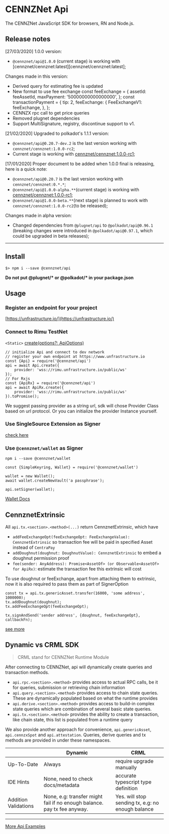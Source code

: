 # CENNZNet Api

The CENNZNet JavaScript SDK for browsers, RN and Node.js.

## Release notes
[27/03/2020]  1.0.0 version:

 - `@cennznet/api@1.0.0` (current stage) is working with [cennznet/cennznet:latest][cennznet/cennznet:latest];

Changes made in this version:
 
- Derived query for estimating fee is updated
- New format to use fee exchange 
    const feeExchange = {
                        assetId: feeAssetId,
                        maxPayment: '50000000000000000',
                    };
                    const transactionPayment = {
                        tip: 2,
                        feeExchange: {
                            FeeExchangeV1: feeExchange,
                        },
                    };
- CENNZX rpc call to get price queries
- Removed plugnet dependencies
- Support MultiSignature, registry, discontinue support to v1.

[21/02/2020]  Upgraded to polkadot's 1.1.1 version:

- `@cennznet/api@0.20.7-dev.2` is the last version working with `cennznet/cennznet:1.0.0-rc2`;
- Current stage is working with [cennznet/cennznet:1.0.0-rc1][cennznet/cennznet:1.0.0-rc1];

[17/01/2020] Proper document to be added when 1.0.0 final is releasing, here is a quick note:

- `@cennznet/api@0.20.7` is the last version working with `cennznet/cennznet:0.*.*`;
- `@cennznet/api@1.0.0-alpha.**`(current stage) is working with [cennznet/cennznet:1.0.0-rc1][cennznet/cennznet:1.0.0-rc1];
- `@cennznet/api@1.0.0-beta.**`(next stage) is planned to work with `cennznet/cennznet:1.0.0-rc2`(to be released);

Changes made in alpha version:

- Changed dependencies from `@plugnet/api` to `@polkadot/api@0.96.1` (breaking changes were introduced in `@polkadot/api@0.97.1`, which could be upgraded in beta releases);

---

## Install

```
$> npm i --save @cennznet/api
```

**Do not put @plugnet/\* or @polkadot/\* in your package.json**

## Usage

### Register an endpoint for your project

[https://unfrastructure.io/](https://unfrastructure.io/)

### Connect to Rimu TestNet

`<Static>` [create(options?: ApiOptions)](https://cennznetdocs.com/api/latest/api/classes/_cennznet_api.api.md#create)

```
// initialize Api and connect to dev network
// register your own endpoint at https://www.unfrastructure.io
const {Api} = require('@cennznet/api')
api = await Api.create({
    provider: 'wss://rimu.unfrastructure.io/public/ws'
});
// For Rxjs
const {ApiRx} = require('@cennznet/api')
api = await ApiRx.create({
    provider: 'wss://rimu.unfrastructure.io/public/ws'
}).toPromise();
```

We suggest passing provider as a string url, sdk will chose Provider Class based on url protocol. Or you can initialize the provider Instance yourself.

### Use SingleSource Extension as Signer

[check here](https://github.com/cennznet/singlesource-extension)

### Use `@cennznet/wallet` as Signer

`npm i --save @cennznet/wallet`

```
const {SimpleKeyring, Wallet} = require('@cennznet/wallet')

wallet = new Wallet();
await wallet.createNewVault('a passphrase');

api.setSigner(wallet);
```

[Wallet Docs](https://cennznetdocs.com/api/latest/wallet/Overview.md)

## CennznetExtrinsic

All `api.tx.<section>.<method>(...)` return CennznetExtrinsic, which have

- `addFeeExchangeOpt(feeExchangeOpt: FeeExchangeValue): CennznetExtrinsic` so transaction fee will be paid in specified Asset instead of `CentraPay`
- `addDoughnut(doughnut: DoughnutValue): CennznetExtrinsic` to embed a doughnut permission proof
- `fee(sender: AnyAddress): Promise<AssetOf> (or Observable<AssetOf> for ApiRx)`: estimate the transaction fee this extrinsic will cost

To use doughnut or feeExchange, apart from attaching them to extrinsic, now it is also required to pass them as part of SignerOption

```
const tx = api.tx.genericAsset.transfer(16000, 'some address', 1000000);
tx.addDoughnut(doughnut);
tx.addFeeExchangeOpt(feeExchangeOpt);

tx.signAndSend('sender address', {doughnut, feeExchangeOpt}, callbackFn);
```

[see more](https://cennznetdocs.com/api/latest/api/interfaces/_cennznet_api.icennznetextrinsic.md)

## Dynamic vs CRML SDK

> CRML stand for CENNZNet Runtime Module

After connecting to CENNZNet, api will dynamically create queries and transaction methods.

- `api.rpc.<section>.<method>` provides access to actual RPC calls, be it for queries, submission or retrieving chain information
- `api.query.<section>.<method>` provides access to chain state queries. These are dynamically populated based on what the runtime provides
- `api.derive.<section>.<method>` provides access to build-in complex state queries which are combination of several basic state queries.
- `api.tx.<section>.<method>` provides the ability to create a transaction, like chain state, this list is populated from a runtime query

We also provide another approach for convenience, `api.genericAsset`, `api.cennzxSpot` and `api.attestation`.
Queries, derive queries and tx methods are provided in under these namespaces.

|                      | Dynamic                                                                 | CRML                                              |
| -------------------- | ----------------------------------------------------------------------- | ------------------------------------------------- |
| Up-To-Date           | Always                                                                  | require upgrade manually                          |
| IDE Hints            | None, need to check docs/metadata                                       | accurate typescript type definition               |
| Addition Validations | None, e.g: transfer might fail if no enough balance. pay tx fee anyway. | Yes. will stop sending tx, e.g: no enough balance |

---

[More Api Examples](../../docs/examples)

[cennznet/cennznet:1.0.0-rc1]: https://hub.docker.com/r/cennznet/cennznet/tags
